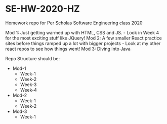 # SE-HW-2020-HZ
Homework repo for Per Scholas Software Engineering class 2020 

Mod 1: Just getting warmed up with HTML, CSS and JS. 
	- Look in Week 4 for the most exciting stuff like JQuery!
Mod 2: A few smaller React practice sites before things ramped up a lot with bigger projects
	- Look at my other react repos to see how things went!
Mod 3: Diving into Java

Repo Structure should be:

- Mod-1
  - Week-1
  - Week-2
  - Week-3
  - Week-4
- Mod-2
  - Week-1
  - Week-2
- Mod-3
  - Week-1 